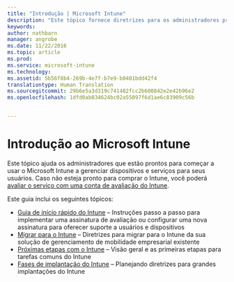 ```yaml
---
title: "Introdução | Microsoft Intune"
description: "Este tópico fornece diretrizes para os administradores prontos para implantar o Microsoft Intune no ambiente de produção corporativo que gerenciam."
keywords: 
author: nathbarn
manager: angrobe
ms.date: 11/22/2016
ms.topic: article
ms.prod: 
ms.service: microsoft-intune
ms.technology: 
ms.assetid: 5b56f8b4-269b-4e7f-b7e9-b0401bdd42f4
translationtype: Human Translation
ms.sourcegitcommit: 29b6e5a3d319c741482fcc2b600842e2e42b96e2
ms.openlocfilehash: 1dfd0ab834624bc02a55097f6d1ae6c83909c56b


---
```


# <a name="get-started-with-microsoft-intune"></a>Introdução ao Microsoft Intune

Este tópico ajuda os administradores que estão prontos para começar a usar o Microsoft Intune a gerenciar dispositivos e serviços para seus usuários. Caso não esteja pronto para comprar o Intune, você poderá [avaliar o serviço com uma conta de avaliação do Intune](https://docs.microsoft.com/intune/understand-explore/get-started-with-a-30-day-trial-of-microsoft-intune).

Este guia inclui os seguintes tópicos:
- [Guia de início rápido do Intune](start-with-a-paid-subscription-to-microsoft-intune.md) – Instruções passo a passo para implementar uma assinatura de avaliação ou configurar uma nova assinatura para oferecer suporte a usuários e dispositivos
- [Migrar para o Intune](migrate-to-intune.md) – Diretrizes para migrar para o Intune da sua solução de gerenciamento de mobilidade empresarial existente
- [Próximas etapas com o Intune](prevent-company-data-leaks-from-Office-365-mobile-apps.md) – Visão geral e as primeiras etapas para tarefas comuns do Intune
- [Fases de implantação do Intune](rollout-phases-for-microsoft-intune-deployment.md) – Planejando diretrizes para grandes implantações do Intune



<!--HONumber=Nov16_HO4-->


